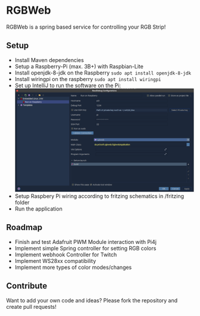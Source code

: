 # RGBWeb

RGBWeb is a spring based service for controlling your RGB Strip!

## Setup

- Install Maven dependencies
- Setup a Raspberry-Pi (max. 3B+) with Raspbian-Lite
- Install openjdk-8-jdk on the Raspberry `sudo apt install openjdk-8-jdk`
- Install wiringpi on the raspberry `sudo apt install wiringpi`
- Set up IntelliJ to run the software on the Pi:
![IntelliJ Setup](https://raw.githubusercontent.com/SirNiggo/rgbweb/main/intellij-setup.png)
- Setup Raspbery Pi wiring according to fritzing schematics in /fritzing folder
- Run the application
## Roadmap

- Finish and test Adafruit PWM Module interaction with Pi4j
- Implement simple Spring controller for setting RGB colors
- Implement webhook Controller for Twitch
- Implement WS28xx compatibility
- Implement more types of color modes/changes
## Contribute
Want to add your own code and ideas? Please fork the repository and create pull requests!